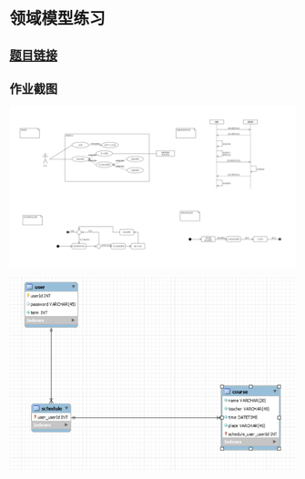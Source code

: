 # 领域模型练习

## [题目链接](https://github.com/SYSU-BronzeTiki/Documents/blob/master/doc/%E8%AF%BE%E7%A8%8B%E6%A0%BC%E5%AD%90%E6%96%87%E6%A1%A3%E7%BB%83%E4%B9%A0.md)

## 作业截图

![hw7](files/hw7-1.png)

![hw7](files/hw7-2.png)